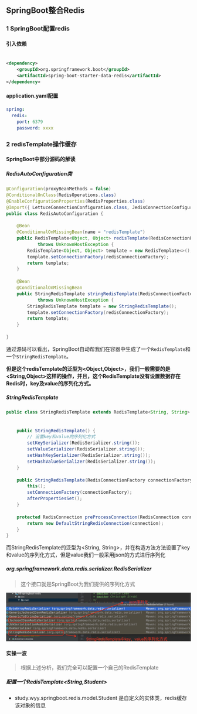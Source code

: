 ## SpringBoot整合Redis

### 1 SpringBoot配置redis

#### 引入依赖
```xml

<dependency>
    <groupId>org.springframework.boot</groupId>
    <artifactId>spring-boot-starter-data-redis</artifactId>
</dependency>
```

#### application.yaml配置

```yaml
spring:
  redis:
    port: 6379
    password: xxxx
```

### 2 redisTemplate操作缓存

#### SpringBoot中部分源码的解读
##### RedisAutoConfiguration类
```java
@Configuration(proxyBeanMethods = false)
@ConditionalOnClass(RedisOperations.class)
@EnableConfigurationProperties(RedisProperties.class)
@Import({ LettuceConnectionConfiguration.class, JedisConnectionConfiguration.class })
public class RedisAutoConfiguration {

	@Bean
	@ConditionalOnMissingBean(name = "redisTemplate")
	public RedisTemplate<Object, Object> redisTemplate(RedisConnectionFactory redisConnectionFactory)
			throws UnknownHostException {
		RedisTemplate<Object, Object> template = new RedisTemplate<>();
		template.setConnectionFactory(redisConnectionFactory);
		return template;
	}

	@Bean
	@ConditionalOnMissingBean
	public StringRedisTemplate stringRedisTemplate(RedisConnectionFactory redisConnectionFactory)
			throws UnknownHostException {
		StringRedisTemplate template = new StringRedisTemplate();
		template.setConnectionFactory(redisConnectionFactory);
		return template;
	}

}
```
通过源码可以看出，SpringBoot自动帮我们在容器中生成了一个`RedisTemplate`和一个`StringRedisTemplate`。

**但是这个redisTemplate的泛型为<Object,Object>，我们一般需要的是<String,Object>这样的操作，并且，这个RedisTemplate没有设置数据存在Redis时，key及value的序列化方式。**

##### StringRedisTemplate

```java
public class StringRedisTemplate extends RedisTemplate<String, String> {


	public StringRedisTemplate() {
	    // 设置key和value的序列化方式
		setKeySerializer(RedisSerializer.string());
		setValueSerializer(RedisSerializer.string());
		setHashKeySerializer(RedisSerializer.string());
		setHashValueSerializer(RedisSerializer.string());
	}

	public StringRedisTemplate(RedisConnectionFactory connectionFactory) {
		this();
		setConnectionFactory(connectionFactory);
		afterPropertiesSet();
	}

	protected RedisConnection preProcessConnection(RedisConnection connection, boolean existingConnection) {
		return new DefaultStringRedisConnection(connection);
	}
}
```
而StringRedisTemplate的泛型为<String, String>，并在构造方法方法设置了key和value的序列化方式，但是value我们一般采用json的方式进行序列化

##### org.springframework.data.redis.serializer.RedisSerializer

> 这个接口就是SpringBoot为我们提供的序列化方式

![](redis_note_img/SpringBoot提供的redis序列化方式.jpg)

#### 实操一波

> 根据上述分析，我们完全可以配置一个自己的RedisTemplate

##### 配置一个RedisTemplate<String,Student>
- study.wyy.springboot.redis.model.Student 是自定义的实体类，redis缓存该对象的信息